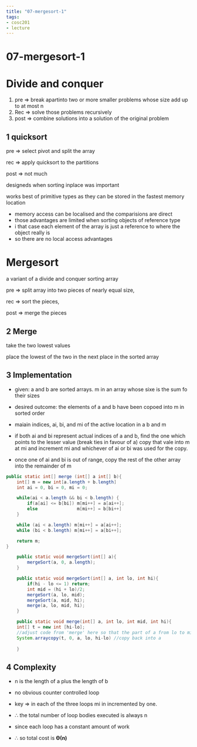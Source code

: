 ```yaml
---
title: "07-mergesort-1"
tags: 
- cosc201
- lecture
---
```


# 07-mergesort-1

# Divide and conquer

1. pre ⇒ break apartinto two or more smaller problems whose size add up to at most n
2. Rec ⇒ solve those problems recursively
3. post ⇒ combine solutions into a solution of the original problem

## 1 quicksort

pre ⇒ select pivot and split the array

rec ⇒ apply quicksort to the partitions

post ⇒ not much

designeds when sorting inplace was important

works best of primitive types as they can be stored in the fastest memory location

- memory access can be localised and the comparisions are direct
- those advantages are limited when sorting objects of reference type
- i that case each element of the array is just a reference to where the object really is
- so there are no local access advantages

# Mergesort

a variant of a divide and conquer sorting array

pre ⇒ split array into two pieces of nearly equal size,

rec ⇒ sort the pieces, 

post ⇒ merge the pieces

## 2 Merge

take the two lowest values

place the lowest of the two in the next place in the sorted array

## 3 Implementation

- given: a and b are sorted arrays. m in an array whose sixe is the sum fo their sizes
- desired outcome: the elements of a and b have been copoed into m in sorted order

- maiain indices, ai, bi, and mi of the active location in a b and m
- if both ai and bi represent actual indices of a and b, find the one which points to the lesser value (break ties in favour of a) copy that vale into m at mi and increment mi and whichever of ai or bi was used for the copy.
- once one of ai and bi is out of range, copy the rest of the other array into the remainder of m

```java
public static int[] merge (int[] a int[] b){
	int[] m = new int[a.length + b.length]
	int ai = 0, bi = 0, mi = 0;

	while(ai < a.length && bi < b.length) {
		if(a[ai] <= b[bi]) m[mi++] = a[ai++];
		else               m[mi++] = b[bi++]
	}

	while (ai < a.length) m[mi++] = a[ai++];
	while (bi < b.length) m[mi++] = a[bi++];

	return m;
}
```

```java
	public static void mergeSort(int[] a){
		mergeSort(a, 0, a.length);
	}

	public static void mergeSort(int[] a, int lo, int hi){
		if(hi - lo <= 1) return;
		int mid = (hi + lo)/2;
		mergeSort(a, lo, mid);
		mergeSort(a, mid, hi);
		merge(a, lo, mid, hi);
	}

	public static void merge(int[] a, int lo, int mid, int hi){
	int[] t = new int [hi-lo]; 
	//adjust code from 'merge' here so that the part of a from lo to mid, and the part of a from mid to hi are merged into t
	System.arraycopy(t, 0, a, lo, hi-lo) //copy back into a
	
	}


```

## 4 Complexity

- n is the length of a plus the length of b
- no obvious counter controlled loop
- key ⇒ in each of the three loops mi in incremented by one.

- ∴ the total number of loop bodies executed is always n
- since each loop has a constant amount of work
- ∴ so total  cost is **ϴ(n)**
